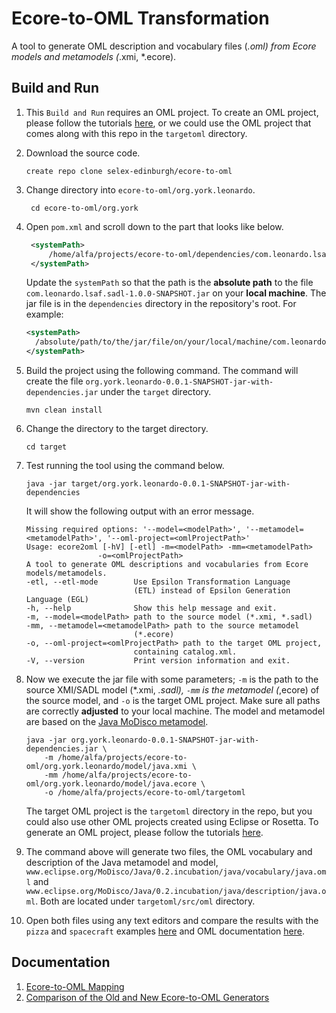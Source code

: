 # Ecore-to-OML Transformation
A tool to generate OML description and vocabulary files (*.oml) from Ecore models and metamodels (*.xmi, *.ecore).

## Build and Run
1. This `Build and Run` requires an OML project. To create an OML project, please follow the tutorials [here](http://www.opencaesar.io/oml-tutorials/#install-oml-rosetta), or we could use the OML project that comes along with this repo in the `targetoml` directory.
2. Download the source code.
    ```
    create repo clone selex-edinburgh/ecore-to-oml
    ```
3. Change directory into `ecore-to-oml/org.york.leonardo`.
   ```
    cd ecore-to-oml/org.york
    ```
4. Open `pom.xml` and scroll down to the part that looks like below.
   ```xml
    <systemPath>
        /home/alfa/projects/ecore-to-oml/dependencies/com.leonardo.lsaf.sadl-1.0.0-SNAPSHOT.jar
    </systemPath>
    ```
    Update the `systemPath` so that the path is the **absolute path** to the file `com.leonardo.lsaf.sadl-1.0.0-SNAPSHOT.jar` on your **local machine**. The jar file is in the `dependencies` directory in the repository's root. For example:
    ```xml
    <systemPath>
      /absolute/path/to/the/jar/file/on/your/local/machine/com.leonardo.lsaf.sadl-1.0.0-SNAPSHOT.jar
    </systemPath>
    ```
5. Build the project using the following command. The command will create the file `org.york.leonardo-0.0.1-SNAPSHOT-jar-with-dependencies.jar` under the `target` directory.
    ```
    mvn clean install
    ```
6. Change the directory to the target directory. 
    ```
    cd target
    ```
7. Test running the tool using the command below.
    ```
    java -jar target/org.york.leonardo-0.0.1-SNAPSHOT-jar-with-dependencies
    ```
    It will show the following output with an error message.
    ```
    Missing required options: '--model=<modelPath>', '--metamodel=<metamodelPath>', '--oml-project=<omlProjectPath>'
    Usage: ecore2oml [-hV] [-etl] -m=<modelPath> -mm=<metamodelPath>
                    -o=<omlProjectPath>
    A tool to generate OML descriptions and vocabularies from Ecore
    models/metamodels.
    -etl, --etl-mode        Use Epsilon Transformation Language 
                            (ETL) instead of Epsilon Generation Language (EGL)
    -h, --help              Show this help message and exit.
    -m, --model=<modelPath> path to the source model (*.xmi, *.sadl)
    -mm, --metamodel=<metamodelPath> path to the source metamodel 
                            (*.ecore)
    -o, --oml-project=<omlProjectPath> path to the target OML project, 
                            containing catalog.xml.
    -V, --version           Print version information and exit.
    ```


8. Now we execute the jar file with some parameters; `-m` is the path to the source XMI/SADL model (*.xmi, *.sadl), `-mm` is the metamodel (*,ecore) of the source model, and `-o` is the target OML project. Make sure all paths are correctly **adjusted** to your local machine. The model and metamodel are based on the [Java MoDisco metamodel](https://help.eclipse.org/latest/index.jsp?topic=%2Forg.eclipse.modisco.java.doc%2Fmediawiki%2Fjava_metamodel%2Fuser.html&cp%3D59_0_1_2_0).
    ```
    java -jar org.york.leonardo-0.0.1-SNAPSHOT-jar-with-dependencies.jar \
        -m /home/alfa/projects/ecore-to-oml/org.york.leonardo/model/java.xmi \
        -mm /home/alfa/projects/ecore-to-oml/org.york.leonardo/model/java.ecore \
        -o /home/alfa/projects/ecore-to-oml/targetoml
    ```
    The target OML project is the `targetoml` directory in the repo, but you could also use other OML projects created using Eclipse or Rosetta. To generate an OML project, please follow the tutorials [here](http://www.opencaesar.io/oml-tutorials/#install-oml-rosetta).
9. The command above will generate two files, the OML vocabulary and description of the Java metamodel and model, `www.eclipse.org/MoDisco/Java/0.2.incubation/java/vocabulary/java.oml` and `www.eclipse.org/MoDisco/Java/0.2.incubation/java/description/java.oml`. Both are located under `targetoml/src/oml` directory.
10. Open both files using any text editors and compare the results with the `pizza` and `spacecraft` examples [here](http://www.opencaesar.io/oml-tutorials/#install-oml-rosetta) and OML documentation [here](http://www.opencaesar.io/oml/).

## Documentation
1. [Ecore-to-OML Mapping](docs/ecore_to_oml_mapping.md)
2. [Comparison of the Old and New Ecore-to-OML Generators](docs/comparison_of%20_old_and_new_generators.md)

